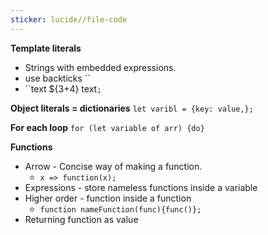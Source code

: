 ```yaml
---
sticker: lucide//file-code
---
```

**Template literals**
- Strings with embedded expressions. 
- use backticks \`\`
- ``text ${3+4} text`;`

**Object literals = dictionaries**
`let varibl = {key: value,};`

**For each loop**
`for (let variable of arr) {do}`

**Functions**
- Arrow - Concise way of making a function. 
	- `x => function(x);`
- Expressions - store nameless functions inside a variable
- Higher order - function inside a function
	- `function nameFunction(func){func()};`
- Returning function as value